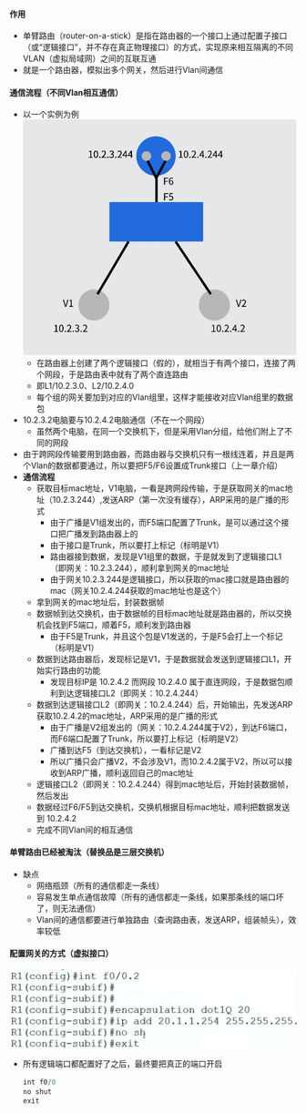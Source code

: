 
#### 作用
- 单臂路由（router-on-a-stick）是指在路由器的一个接口上通过配置子接口（或“逻辑接口”，并不存在真正物理接口）的方式，实现原来相互隔离的不同VLAN（虚拟局域网）之间的互联互通
- 就是一个路由器，模拟出多个网关，然后进行Vlan间通信



#### 通信流程（不同Vlan相互通信）
- 以一个实例为例
  <img src='../../../imgs/img60.png' />
  - 在路由器上创建了两个逻辑接口（假的），就相当于有两个接口，连接了两个网段，于是路由表中就有了两个直连路由
  - 即L1/10.2.3.0、L2/10.2.4.0
  - 每个组的网关要加到对应的Vlan组里，这样才能接收对应Vlan组里的数据包
- 10.2.3.2电脑要与10.2.4.2电脑通信（不在一个网段）
  - 虽然两个电脑，在同一个交换机下，但是采用Vlan分组，给他们附上了不同的网段
- 由于跨网段传输要用到路由器，而路由器与交换机只有一根线连着，并且是两个Vlan的数据都要通过，所以要把F5/F6设置成Trunk接口（上一章介绍）
- **通信流程**
  - 获取目标mac地址，V1电脑，一看是跨网段传输，于是获取网关的mac地址（10.2.3.244）,发送ARP（第一次没有缓存），ARP采用的是广播的形式
    - 由于广播是V1组发出的，而F5端口配置了Trunk，是可以通过这个接口把广播发到路由器上的
    - 由于接口是Trunk，所以要打上标记（标明是V1）
    - 路由器接到数据，发现是V1组里的数据，于是就发到了逻辑接口L1（即网关：10.2.3.244），顺利拿到网关的mac地址
    - 由于网关10.2.3.244是逻辑接口，所以获取的mac接口就是路由器的mac（网关10.2.4.244获取的mac地址也是这个）
  - 拿到网关的mac地址后，封装数据帧
  - 数据帧到达交换机，由于数据帧的目标mac地址就是路由器的，所以交换机会找到F5端口，顺着F5，顺利发到路由器
    - 由于F5是Trunk，并且这个包是V1发送的，于是F5会打上一个标记（标明是V1）
  - 数据到达路由器后，发现标记是V1，于是数据就会发送到逻辑接口L1，开始实行路由的功能
    - 发现目标IP是 10.2.4.2 而网段 10.2.4.0 属于直连网段，于是数据包顺利到达逻辑接口L2（即网关：10.2.4.244）
  - 数据到达逻辑接口L2（即网关：10.2.4.244）后，开始输出，先发送ARP获取10.2.4.2的mac地址，ARP采用的是广播的形式
    - 由于广播是V2组发出的（网关：10.2.4.244属于V2），到达F6端口，而F6端口配置了Trunk，所以要打上标记（标明是V2）
    - 广播到达F5（到达交换机），一看标记是V2
    - 所以广播只会广播V2，不会涉及V1，而10.2.4.2属于V2，所以可以接收到ARP广播，顺利返回自己的mac地址
  - 逻辑接口L2（即网关：10.2.4.244）得到mac地址后，开始封装数据帧，然后发出
  - 数据经过F6/F5到达交换机，交换机根据目标mac地址，顺利把数据发送到 10.2.4.2
  - 完成不同Vlan间的相互通信


#### 单臂路由已经被淘汰（替换品是三层交换机）
- 缺点
  - 网络瓶颈（所有的通信都走一条线）
  - 容易发生单点通信故障（所有的通信都走一条线，如果那条线的端口坏了，则无法通信）
  - Vlan间的通信都要进行单独路由（查询路由表，发送ARP，组装帧头），效率较低


#### 配置网关的方式（虚拟接口）
<img src='../../../imgs/img63.png' />

- 所有逻辑端口都配置好了之后，最终要把真正的端口开启
  ```js
  int f0/0 
  no shut
  exit
  ```